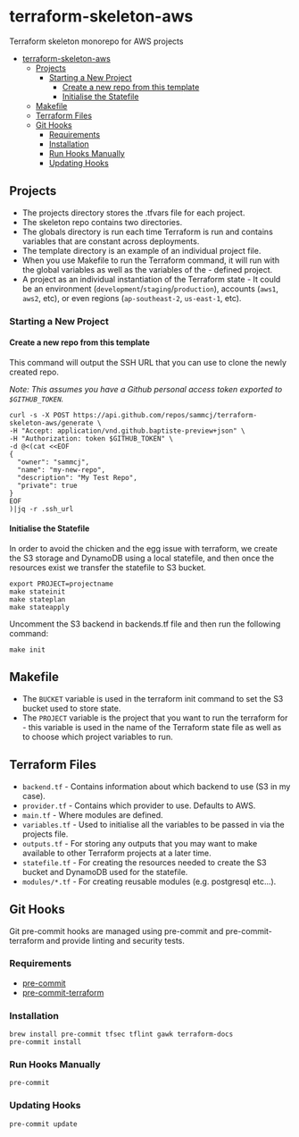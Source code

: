 # terraform-skeleton-aws
Terraform skeleton monorepo for AWS projects

- [terraform-skeleton-aws](#terraform-skeleton-aws)
  - [Projects](#projects)
    - [Starting a New Project](#starting-a-new-project)
      - [Create a new repo from this template](#create-a-new-repo-from-this-template)
      - [Initialise the Statefile](#initialise-the-statefile)
  - [Makefile](#makefile)
  - [Terraform Files](#terraform-files)
  - [Git Hooks](#git-hooks)
    - [Requirements](#requirements)
    - [Installation](#installation)
    - [Run Hooks Manually](#run-hooks-manually)
    - [Updating Hooks](#updating-hooks)

## Projects

- The projects directory stores the .tfvars file for each project.
- The skeleton repo contains two directories.
- The globals directory is run each time Terraform is run and contains variables that are constant across deployments.
- The template directory is an example of an individual project file.
- When you use Makefile to run the Terraform command, it will run with the global variables as well as the variables of the - defined project.
- A project as an individual instantiation of the Terraform state - It could be an environment (`development`/`staging`/`production`), accounts (`aws1`, `aws2`, etc), or even regions (`ap-southeast-2`, `us-east-1`, etc).

### Starting a New Project

#### Create a new repo from this template

This command will output the SSH URL that you can use to clone the newly created repo.

_Note: This assumes you have a Github personal access token exported to `$GITHUB_TOKEN`._

```shell
curl -s -X POST https://api.github.com/repos/sammcj/terraform-skeleton-aws/generate \
-H "Accept: application/vnd.github.baptiste-preview+json" \
-H "Authorization: token $GITHUB_TOKEN" \
-d @<(cat <<EOF
{
  "owner": "sammcj",
  "name": "my-new-repo",
  "description": "My Test Repo",
  "private": true
}
EOF
)|jq -r .ssh_url
```

#### Initialise the Statefile

In order to avoid the chicken and the egg issue with terraform, we create the S3 storage and DynamoDB using a local statefile, and then once the resources exist we transfer the statefile to S3 bucket.

```shell
export PROJECT=projectname
make stateinit
make stateplan
make stateapply
```

Uncomment the S3 backend in backends.tf file and then run the following command:

```
make init
```

## Makefile

- The `BUCKET` variable is used in the  terraform init command to set the S3 bucket used to store state.
- The `PROJECT` variable is the project that you want to run the terraform for - this variable is used in the name of the Terraform state file as well as to choose which project variables to run.

## Terraform Files

- `backend.tf` - Contains information about which backend to use (S3 in my case).
- `provider.tf` - Contains which provider to use.  Defaults to AWS.
- `main.tf` - Where modules are defined.
- `variables.tf` - Used to initialise all the variables to be passed in via the projects file.
- `outputs.tf` - For storing any outputs that you may want to make available to other Terraform projects at a later time.
- `statefile.tf` - For creating the resources needed to create the S3 bucket and DynamoDB used for the statefile.
- `modules/*.tf` - For creating reusable modules (e.g. postgresql etc...).

## Git Hooks

Git pre-commit hooks are managed using pre-commit and pre-commit-terraform and provide linting and security tests.

### Requirements

- [pre-commit](https://pre-commit.com)
- [pre-commit-terraform](https://github.com/antonbabenko/pre-commit-terraform)

### Installation

```shell
brew install pre-commit tfsec tflint gawk terraform-docs
pre-commit install
```

### Run Hooks Manually

```shell
pre-commit
```

### Updating Hooks

```shell
pre-commit update
```
